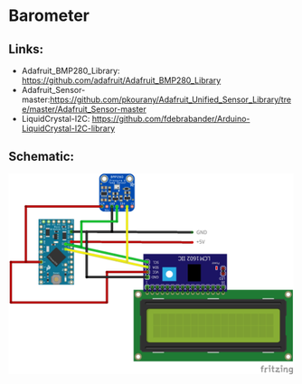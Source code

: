 # Barometer


## Links:
* Adafruit_BMP280_Library: https://github.com/adafruit/Adafruit_BMP280_Library
* Adafruit_Sensor-master:https://github.com/pkourany/Adafruit_Unified_Sensor_Library/tree/master/Adafruit_Sensor-master
* LiquidCrystal-I2C: https://github.com/fdebrabander/Arduino-LiquidCrystal-I2C-library

## Schematic:
![Screenshot](Schematic.png)